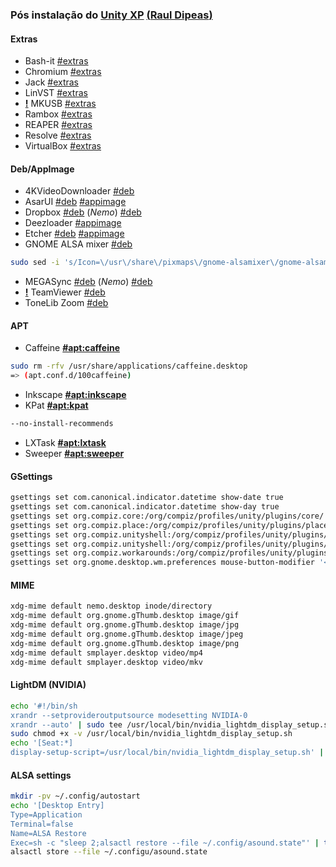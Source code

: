 ### Pós instalação do [**Unity XP**](https://unityxp.tk) [(**Raul Dipeas**)](https://rauldipeas.tk)

#### Extras
 - Bash-it [#extras](https://docs.unityxp.tk/extras/bash-it)
 - Chromium [#extras](https://docs.unityxp.tk/extras/chromium)
 - Jack [#extras](https://docs.unityxp.tk/extras/jack)
 - LinVST [#extras](https://docs.unityxp.tk/extras/linvst)
 - [**!**]() MKUSB [#extras](https://docs.unityxp.tk/extras/mkusb)
 - Rambox [#extras](https://docs.unityxp.tk/extras/rambox)
 - REAPER [#extras](https://docs.unityxp.tk/extras/reaper)
 - Resolve [#extras](https://docs.unityxp.tk/extras/resolve)
 - VirtualBox [#extras](https://docs.unityxp.tk/extras/virtualbox)

#### Deb/AppImage
 - 4KVideoDownloader [#deb](https://dl.4kdownload.com/app/4kvideodownloader_4.9.3-1_amd64.deb)
 - AsarUI [#deb](https://github.com/myazarc/AsarUI/releases/download/v1.0.2/asarui_1.0.2_amd64.deb) [#appimage](https://github.com/myazarc/AsarUI/releases/download/v1.0.2/asarui-1.0.2-x86_64.AppImage)
 - Dropbox [#deb](https://www.dropbox.com/download?dl=packages/ubuntu/dropbox_2019.02.14_amd64.deb) (_Nemo_) [#deb](https://launchpad.net/~embrosyn/+archive/ubuntu/cinnamon/+files/nemo-dropbox_4.0.0-1~disco0_amd64.deb)
 - Deezloader [#appimage](https://t.me/DeezloaderRemix/97)
 - Etcher [#deb](https://github.com/balena-io/etcher/releases/download/v1.5.65/balena-etcher-electron_1.5.65_amd64.deb) [#appimage](https://github.com/balena-io/etcher/releases/download/v1.5.65/balenaEtcher-1.5.65-x64.AppImage)
 - GNOME ALSA mixer [#deb](https://github.com/rauldipeas/Unity-XP/resources/debs/gnome-alsamixer.tar.gz)
 ```bash
 sudo sed -i 's/Icon=\/usr\/share\/pixmaps\/gnome-alsamixer\/gnome-alsamixer-icon.png/Icon=gnome-alsamixer-icon/g' /usr/share/applications/gnome-alsamixer.desktop
 ```
 - MEGASync [#deb](https://mega.nz/linux/MEGAsync/xUbuntu_19.10/amd64/megasync-xUbuntu_19.10_amd64.deb) (_Nemo_) [#deb](https://mega.nz/linux/MEGAsync/xUbuntu_19.10/amd64/nemo-megasync-xUbuntu_19.10_amd64.deb)
 - [**!**]() TeamViewer [#deb](https://www.teamviewer.com/pt-br/download-automatico-do-teamviewer-br/?package=teamviewer_amd64&extension=deb&packageOS=linux)
 - ToneLib Zoom [#deb](https://www.tonelib.net/download/ToneLib-Zoom-amd64.deb)

#### APT
 - Caffeine [**#apt:caffeine**]()
 ```bash
 sudo rm -rfv /usr/share/applications/caffeine.desktop
 => (apt.conf.d/100caffeine)
 ```
 - Inkscape [**#apt:inkscape**]()
 - KPat [**#apt:kpat**]()
 ```bash
 --no-install-recommends
 ```
 - LXTask [**#apt:lxtask**]()
 - Sweeper [**#apt:sweeper**]()

#### GSettings
 ```bash
 gsettings set com.canonical.indicator.datetime show-date true
 gsettings set com.canonical.indicator.datetime show-day true
 gsettings set org.compiz.core:/org/compiz/profiles/unity/plugins/core/ focus-prevention-level 0
 gsettings set org.compiz.place:/org/compiz/profiles/unity/plugins/place/ mode 1
 gsettings set org.compiz.unityshell:/org/compiz/profiles/unity/plugins/unityshell/ backlight-mode 4
 gsettings set org.compiz.unityshell:/org/compiz/profiles/unity/plugins/unityshell/ launcher-minimize-window true
 gsettings set org.compiz.workarounds:/org/compiz/profiles/unity/plugins/workarounds/ force-swap-buffers true
 gsettings set org.gnome.desktop.wm.preferences mouse-button-modifier '<Super>'
 ```

#### MIME
 ```bash
 xdg-mime default nemo.desktop inode/directory
 xdg-mime default org.gnome.gThumb.desktop image/gif
 xdg-mime default org.gnome.gThumb.desktop image/jpg
 xdg-mime default org.gnome.gThumb.desktop image/jpeg
 xdg-mime default org.gnome.gThumb.desktop image/png
 xdg-mime default smplayer.desktop video/mp4
 xdg-mime default smplayer.desktop video/mkv
 ```

#### LightDM (NVIDIA)
 ```bash
 echo '#!/bin/sh
 xrandr --setprovideroutputsource modesetting NVIDIA-0
 xrandr --auto' | sudo tee /usr/local/bin/nvidia_lightdm_display_setup.sh
 sudo chmod +x -v /usr/local/bin/nvidia_lightdm_display_setup.sh
 echo '[Seat:*]
 display-setup-script=/usr/local/bin/nvidia_lightdm_display_setup.sh' | sudo tee /etc/lightdm/lightdm.conf.d/nvidia-display-setup.conf
 ```

#### ALSA settings
 ```bash
 mkdir -pv ~/.config/autostart
 echo '[Desktop Entry]
 Type=Application
 Terminal=false
 Name=ALSA Restore
 Exec=sh -c "sleep 2;alsactl restore --file ~/.config/asound.state"' | tee ~/.config/autostart/alsa-restore.desktop
 alsactl store --file ~/.configu/asound.state
 ```